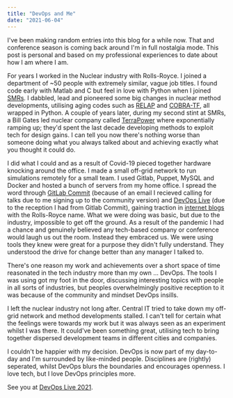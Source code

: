 ```yaml
---
title: "DevOps and Me"
date: "2021-06-04"
---
```


I've been making random entries into this blog for a while now. That and conference season is coming back around I'm in full nostalgia mode. This post is personal and based on my professional experiences to date about how I am where I am.

For years I worked in the Nuclear industry with Rolls-Royce. I joined a department of ~50 people with extremely similar, vague job titles. I found code early with Matlab and C but feel in love with Python when I joined [SMRs](https://www.rolls-royce.com/innovation/small-modular-reactors.aspx#/). I dabbled, lead and pioneered some big changes in nuclear method developments, utilising aging codes such as [RELAP](https://relap53d.inl.gov/SitePages/Home.aspx) and [COBRA-TF](https://www.ne.ncsu.edu/rdfmg/cobra-tf/), all wrapped in Python. A couple of years later, during my second stint at SMRs, a Bill Gates led nuclear company called [TerraPower](https://www.terrapower.com/) where exponentially ramping up; they'd spent the last decade developing methods to exploit tech for design gains. I can tell you now there's nothing worse than someone doing what you always talked about and achieving exactly what you thought it could do.

I did what I could and as a result of Covid-19 pieced together hardware knocking around the office. I made a small off-grid network to run simulations remotely for a small team. I used Gitlab, Puppet, MySQL and Docker and hosted a bunch of servers from my home office. I spread the word through [GitLab Commit](https://gitlabcommitvirtual2020.sched.com/speaker/sra405) (because of an email I recieved calling for talks due to me signing up to the community version) and [DevOps Live](https://www.cloudexpoeurope.com/devops-live/virtual-2020) (due to the reception I had from Gitlab Commit), gaining traction in [internet blogs](https://www.datacenterknowledge.com/devops/rolls-royce-embraces-devops-approach-drive-nuclear-power-project) with the Rolls-Royce name. What we were doing was basic, but due to the industry, impossible to get off the ground. As a result of the pandemic I had a chance and genuinely believed any tech-based company or conference would laugh us out the room. Instead they embraced us. We were using tools they knew were great for a purpose they didn't fully understand. They understood the drive for change better than any manager I talked to.

There's one reason my work and achievements over a short space of time reasonated in the tech industry more than my own ... DevOps. The tools I was using got my foot in the door, discussing interesting topics with people in all sorts of industries, but peoples overwhelmingly positive reception to it was because of the community and mindset DevOps insills.

I left the nuclear industry not long after. Central IT tried to take down my off-grid network and method developments stalled. I can't tell for certain what the feelings were towards my work but it was always seen as an experiment whilst I was there. It could've been something great, utilising tech to bring together dispersed development teams in different cities and companies.

I couldn't be happier with my decision. DevOps is now part of my day-to-day and I'm surrounded by like-minded people. Disciplines are (rightly) seperated, whilst DevOps blurs the boundaries and encourages openness. I love tech, but I love DevOps principles more.

See you at [DevOps Live 2021](https://www.cloudexpoeurope.com/devops-live/virtual-enterprise-evolution).